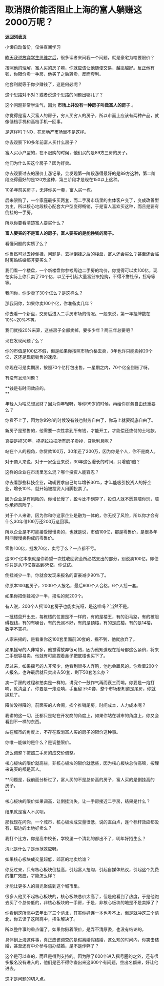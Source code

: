 # 取消限价能否阻止上海的富人躺赚这2000万呢？

[**返回列表页**](/gzh/记忆承载3)

小懒自动备份，仅供查阅学习

[昨天我说放弃学生思维之后](http://mp.weixin.qq.com/s?__biz=MzU3NDc5Nzc0NQ==&mid=2247524095&idx=1&sn=51c2cb8a0548cb46632366101faeec9c&chksm=fd2e3c21ca59b53725b3fef92053bbd3243a319d27b1246891ff2019763277f7c8b3d4761e89&scene=21#wechat_redirect)，很多读者来问我一个问题，就是豪宅为啥要限价？  

按照他的理解，富人买的房子嘛，你就应该让他随便交易，越高越好。反正他有钱，你限价卖一手房，他买了之后转卖，反而套利。  

他套利就等于你少赚钱了，这是何必呢？

这个思路对不对？或者说这个思路的问题出哪儿了？

这个问题非常学生气，因为 **市场上并没有一种房子叫做富人的房子** 。

你觉得是富人买富人的房子，穷人买穷人的房子，所以市面上应该有两种产品，就像低档手机和高档手机一回事。  

是这样吗？NO，在房地产市场里不是这样。

你去观察下10多年前富人买什么房子？

富人买小户型的，在不限购的时候，他们买的是89方三房的房子。  

他们为什么买这个房子？因为好卖。  

你去观察过去的房价上涨记录，会发现第一阶段涨得最好的是89方这种，第二阶段涨得最好的是120方这种，第三阶段才是现在150以上这种。

10多年前买房子，无非你买一套，富人买一栋。  

后来限购了，一个家庭最多买两套，而二手房市场里的主体客户变了，变成改善型为主，所以核心地段核心配套大户型变得畅销，于是富人喜欢买这种，而且是要有倒挂的一手房。

所以你要看清楚富人要买什么？

 **富人要买的不是富人的房子，富人要买的是能挣钱的房子。**

看懂问题的实质了么？  

你当然可以去掉倒挂，问题是，去掉倒挂之后的楼盘，富人还会买么？甚至还会临时离婚结婚都非要买么？  

我们看一个楼盘，一个新楼盘你参考周边二手房的均价，你觉得可以卖100亿，现在实际上你只卖了70个亿，以至于引起大量富翁来抢购，不得不拼社保，摇号等等。  

我问你，你少卖了30个亿么？是这样么？  

那我问你，如果你卖100个亿，你准备卖几年？  

你去看一个新盘，交房后进入二手房市场的情况。一般来说，第一年挂牌数在10%~20%不等。  

我们就按20%来算，这些房子全部卖掉，要多少年？两三年总要吧？  

现在发现问题了么？  

你的市值是100亿不假，但是如果你按照市场价格去卖，3年也许只能卖掉20个亿，这还是现房销售的速度。

你现在可是卖期房，按照70个亿打包出售，一星期之内，70个亿全到账了呀。

有没有发现问题？  

 **钱是有时间效应的。  
**

年轻人为啥总想发财？因为你年轻呀，等你99岁的时候，再给你财务自由还重要么？  

你看不上了，因为你99岁的时候没有钱也财务自由了，你马上就要彻底自由了。  

新房子是预售的，他需要一次性拿到所有钱，才能开工，才能偿还垫付的土地款。  

真要是拖30年，拖拖拉拉把所有房子卖掉，贷款利息呢？  

站在个人的视角，你贷款100万，30年还了200万，因为你是个人，你不是商人。  

对于商人来说，对于一家企业来说，30年这么漫长的时间，只增值1倍？  

这样的企业在市场里怎么混？哪个投资人能容忍？

你去看那些科技企业，动辄要求自己每年增长30%，才叫能吸引投资人的好企业，增长10%，就开始被投资人用脚投票了。  

因为企业是有风险的，你增长慢了，盈亏比不划算了，投资人就不愿意陪你玩，陪你承担风险了。

对于个人来讲，因为你和你这家企业是融为一体的，你无视了风险，所以你才会有什么30年借100万还200万这回事。  

所以企业是不可能接受慢慢卖的，也就是说，市值100亿，那是零售价，是很多年时间慢慢卖构成的零售价。  

零售100亿，批发70亿，卖亏了么？一点都不亏。

这30个亿本来就是你希望一次性收回资金所必然支出的部分，别说卖100亿，即便你只是从70亿提高到85亿，你试试。

倒挂减少一半，你就会发现来报名的富豪减少90%了。

你原本100套房子，2000个人报名，最后600个人合格，6个人摇一套。  

如果你把倒挂减少一半，报名的就200个。  

有人说，200个人摇100套房子也能卖光呀，是这样吗？当然不是。

一批楼盘开出去，每栋楼的位置是不一样的，有的是楼王，有的沿马路，有的被阻碍视线，有的有噪音，有的光照不好，有的是顶楼，有的是底楼，有的是14楼，数字不吉祥。

人家来摇的，是看重你这100套里面前30套的，摇不到，他就放弃了。

如果摇号的人非常多，他觉得放弃很可惜，因为他知道现在摇号都这么紧俏，将来二手很容易卖，他就有可能捏着鼻子把底楼也买下了。  

反过来，如果摇号的人非常少，他看到很多人弃购，他也会跟风的。你看着200个人报名，也许最后就只卖出去50套，剩下50套怎么办？  

卖一手房的过程和拍卖是一样的，讲究个一鼓作气再而衰三而竭，你要是一炮打响，就清盘了，你要是一炮没响，手里留下50套，整个市场都知道是尾房，你就尴尬了。  

降价没得降的，前面买的人会闹，挨个推销尾房，时间成本，人力成本呢？

我讲的这一切，还都只是站在开发商的角度上，如果你站在城市的角度上，你又会看到不一样的东西。

站在城市的角度上，不存在取消富人买的房子的限价这种事。  

你唯一能做的是什么？是调整限价。

怎么调整？按照二手房的成交价调整。

核心板块的限价就高些，非核心板块的限价就低些，因为核心板块总价高嘛，按理来说买的都是富人。  

 **问题是，我前面分析过了，富人买的不是总价高的房子，富人买的是倒挂高的房子。  
**

核心板块的限价如果调高，让倒挂消失，让一手房接近二手房，结果是什么？

结果就是富人不买呗。  

那我现在问你，一个城市，核心板块成交量很低，说的直白点，连个标杆效应都没有，周边的土地好卖么？  

我打个比方，你是高中校长，学校里一个清北的都出不了，明年好招生么？  

清北是什么？是示范效应呀。  

如果核心板块成交量超低，郊区的地卖给谁？  

你反过来，只有核心板块倒挂高，引起富人抢购，引起自媒体热议，引起这个免费的推广效应，才能怎么样？  

才能让更多人的目光聚焦到这个城市里。  

很多人他买不起核心板块的，核心板块总价太高了，但是他看到了热度，于是他跑去买了个总价低的，非核心板块的一手房，于是，非核心板块的地是不是卖掉了？

你看到这所高中去年出了三个清北，其实你娃连一本也考不上，但是就冲这三个清北，你去读了这所高中，招生解决了。

所以整件事的重点偏了，如果你揪着限价，是弄不清原委，也没有结论的。

具体到上海这件事，真正应该调查的是假离婚假结婚，这么短的时间内，你突击结婚，甚至还有中介参与包办结婚，是不是作弊了？  

这个是可以查的，而且是得到支持的。因为除了600个进入摇号圈的之外，还有很多报名没有进入的，他们是巴不得你查出来这600个有问题，空出名额来，好让他进去。  

这才是问题的切入点。

